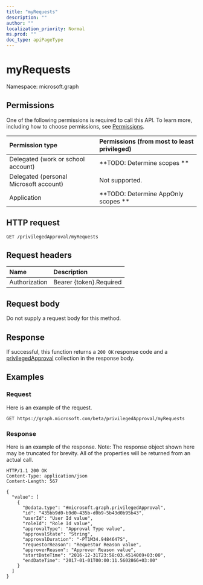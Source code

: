 ```yaml
---
title: "myRequests"
description: ""
author: ""
localization_priority: Normal
ms.prod: ""
doc_type: apiPageType
---
```


# myRequests

Namespace: microsoft.graph



## Permissions
One of the following permissions is required to call this API. To learn more, including how to choose permissions, see [Permissions](/concepts/permissions-reference.md).

|Permission type|Permissions (from most to least privileged)|
|:---|:---|
|Delegated (work or school account)|**TODO: Determine scopes **|
|Delegated (personal Microsoft account)|Not supported.|
|Application|**TODO: Determine AppOnly scopes **|

## HTTP request
<!-- {
  "blockType": "ignored"
}
-->
``` http
GET /privilegedApproval/myRequests
```

## Request headers
|Name|Description|
|:---|:---|
|Authorization|Bearer {token}.Required|

## Request body
Do not supply a request body for this method.

## Response
If successful, this function returns a `200 OK` response code and a [privilegedApproval](../resources/privilegedapproval.md) collection in the response body.

## Examples

### Request
Here is an example of the request.
<!-- {
  "blockType": "request",
  "name": "privilegedapproval_myrequests"
}
-->
``` http
GET https://graph.microsoft.com/beta/privilegedApproval/myRequests
```

### Response
Here is an example of the response. Note: The response object shown here may be truncated for brevity. All of the properties will be returned from an actual call.
<!-- {
  "blockType": "response",
  "truncated": true,
  "@odata.type": "collection(microsoft.graph.privilegedapproval)"
}
-->
``` http
HTTP/1.1 200 OK
Content-Type: application/json
Content-Length: 567

{
  "value": [
    {
      "@odata.type": "#microsoft.graph.privilegedApproval",
      "id": "435bb9d0-b9d0-435b-d0b9-5b43d0b95b43",
      "userId": "User Id value",
      "roleId": "Role Id value",
      "approvalType": "Approval Type value",
      "approvalState": "String",
      "approvalDuration": "-PT1M34.9484647S",
      "requestorReason": "Requestor Reason value",
      "approverReason": "Approver Reason value",
      "startDateTime": "2016-12-31T23:58:03.4514069+03:00",
      "endDateTime": "2017-01-01T00:00:11.5602866+03:00"
    }
  ]
}
```

